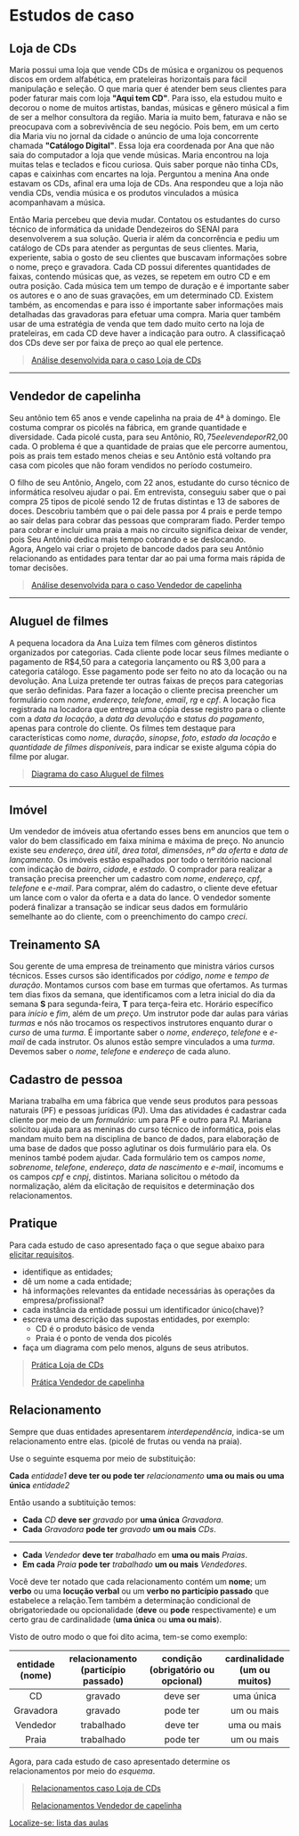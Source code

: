 # Estudos de caso

## Loja de CDs

Maria possui uma loja que vende CDs de música e organizou os pequenos discos em ordem alfabética, em prateleiras horizontais para fácil manipulação e seleção. O que maria quer é atender bem seus clientes para poder faturar mais com loja **"Aqui tem CD"**. Para isso, ela estudou muito e decorou o nome de muitos artistas, bandas, músicas e gênero músical a fim de ser a melhor consultora da região. Maria ia muito bem, faturava e não se preocupava com a sobrevivência de seu negócio. Pois bem, em um certo dia Maria viu no jornal da cidade o anúncio de uma loja concorrente chamada **"Catálogo Digital"**. Essa loja era coordenada por Ana que não saia do computador a loja que vende músicas. Maria encontrou na loja muitas telas e teclados e ficou curiosa. Quis saber porque não tinha CDs, capas e caixinhas com encartes na loja. Perguntou a menina Ana onde estavam os CDs, afinal era uma loja de CDs. Ana respondeu que a loja não vendia CDs, vendia música e os produtos vinculados a música acompanhavam a música.

Então Maria percebeu que devia mudar. Contatou os estudantes do curso técnico de informática da unidade Dendezeiros do SENAI para desenvolverem a sua solução. Queria ir além da concorrência e pediu um catálogo de CDs para atender as perguntas de seus clientes. Maria, experiente, sabia o gosto de seu clientes que buscavam informações sobre o nome, preço e gravadora. Cada CD possui diferentes quantidades de faixas, contendo músicas que, as vezes, se repetem em outro CD e em outra posição. Cada música tem um tempo de duração e é importante saber os autores e o ano de suas gravações, em um determinado CD. Existem também, as encomendas e para isso é importante saber informações mais detalhadas das gravadoras para efetuar uma compra. Maria quer também usar de uma estratégia de venda que tem dado muito certo na loja de prateleiras, em cada CD deve haver a indicação para outro. A classificaçaõ dos CDs deve ser por faixa de preço ao qual ele pertence.

> [Análise desenvolvida para o caso Loja de CDs](https://github.com/tmenegaz/db_dendezeiros/blob/master/assunto/respCaso1.md#caso-loja-de-cds)

---

## Vendedor de capelinha

Seu antônio tem 65 anos e vende capelinha na praia de 4ª à domingo. Ele costuma comprar os picolés na fábrica, em grande quantidade e diversidade. Cada picolé custa, para seu Antônio, R$0,75 e ele vende por R$2,00 cada. O problema é que a quantidade de praias que ele percorre aumentou, pois as prais tem estado menos cheias e seu Antônio está voltando pra casa com picoles que não foram vendidos no período costumeiro.

O filho de seu Antônio, Angelo, com 22 anos, estudante do curso técnico de informática resolveu ajudar o pai. Em entrevista, conseguiu saber que o pai compra 25 tipos de picolé sendo 12 de frutas distintas e 13 de sabores de doces. Descobriu também que o pai dele passa por 4 prais e perde tempo ao sair delas para cobrar das pessoas que compraram fiado. Perder tempo para cobrar e incluir uma praia a mais no circuito significa deixar de vender, pois Seu Antônio dedica mais tempo cobrando e se deslocando.  
Agora, Angelo vai criar o projeto de bancode dados para seu Antônio relacionando as entidades para tentar dar ao pai uma forma mais rápida de tomar decisões.

> [Análise desenvolvida para o caso Vendedor de capelinha](https://github.com/tmenegaz/db_dendezeiros/blob/master/assunto/respCaso2.md#caso-vendedor-de-capelinha)

---

## Aluguel de filmes

A pequena locadora da Ana Luiza tem filmes com gêneros distintos organizados por categorias. Cada cliente pode locar seus filmes mediante o pagamento de R$4,50 para a categoria lançamento ou R\$ 3,00 para a categoria catálogo. Esse pagamento pode ser feito no ato da locação ou na devolução. Ana Luiza pretende ter outras faixas de preços para categorias que serão definidas. Para fazer a locação o cliente precisa preencher um formulário com *nome*, *endereço*, *telefone*, *email*, *rg* e *cpf*. A locação fica registrada na locadora que entrega uma cópia desse registro para o cliente com a *data da locação*, a *data da devolução* e *status do pagamento*, apenas para controle do cliente. Os filmes tem destaque para características como *nome*, *duração*, *sinopse*, *foto*, *estado da locação* e *quantidade de filmes disponíveis*, para indicar se existe alguma cópia do filme por alugar.

> [Diagrama do caso Aluguel de filmes](https://github.com/tmenegaz/db_dendezeiros/blob/master/assunto/respCaso3.md#caso-aluguel-de-filmes)

---

## Imóvel

Um vendedor de imóveis atua ofertando esses bens em anuncios que tem  o valor do bem classificado em faixa mínima e máxima de preço. No anuncio existe seu *endereço*, *área útil*, *área total*, *dimensões*, *nº da oferta* e *data de lançamento*. Os imóveis estão espalhados por todo o território nacional com indicação de *bairro*, *cidade*, e *estado*. O comprador para  realizar a transação precisa preencher um cadastro com *nome*, *endereço*, *cpf*, *telefone* e *e-mail*. Para comprar, além do cadastro, o cliente deve efetuar um lance com o valor da oferta e a data do lance. O vendedor somente poderá finalizar a transação se indicar seus dados em formulário semelhante ao do cliente, com o preenchimento do campo *creci*.

## Treinamento SA

Sou gerente de uma empresa de treinamento que ministra vários cursos técnicos. Esses cursos são identificados por *código*, *nome* e *tempo de duração*. Montamos cursos com base em turmas que ofertamos. As turmas tem dias fixos da semana, que identificamos com a letra inicial do dia da semana **S** para segunda-feira, **T** para terça-feira etc. Horário específico para *início* e *fim*, além de um *preço*. Um instrutor pode dar aulas para várias *turmas* e nós não trocamos os respectivos instrutores enquanto durar o *curso* de uma *turma*.
É importante saber o *nome*, *endereço*, *telefone* e *e-mail* de cada instrutor. Os alunos estão sempre vinculados a uma *turma*. Devemos saber o *nome*, *telefone* e *endereço* de cada aluno.

## Cadastro de pessoa

Mariana trabalha em uma fábrica que vende seus produtos para pessoas naturais (PF) e pessoas jurídicas (PJ). Uma das atividades é cadastrar cada cliente por meio de um *formulário*: um para PF e outro para PJ. Mariana solicitou ajuda para as meninas do curso técnico de informática, pois elas mandam muito bem na disciplina de banco de dados, para elaboração de uma base de dados que posso aglutinar os dois furmulário para ela. Os meninos també podem ajudar. Cada formulário tem os campos *nome*, *sobrenome*, *telefone*, *endereço*, *data de nascimento* e *e-mail*, incomums e os campos *cpf* e *cnpj*, distintos. Mariana solicitou o método da normalização, além da elicitação de requisitos e determinação dos relacionamentos.

## Pratique


Para cada estudo de caso apresentado faça o que segue abaixo para [elicitar requisitos](https://github.com/tmenegaz/db_dendezeiros/blob/master/assunto/ansRequisitos.md#análise-de-requisitos).

- identifique as entidades;
- dê um nome a cada entidade;
- há informações relevantes da entidade necessárias às operações da empresa/profissional?
- cada instância da entidade possui um identificador único(chave)?
- escreva uma descrição das supostas entidades, por exemplo:
    - CD é o produto básico de venda
    - Praia é o ponto de venda dos picolés
- faça um diagrama com pelo menos, alguns de seus atributos.

> [Prática Loja de CDs](https://github.com/tmenegaz/db_dendezeiros/blob/master/assunto/respCaso1.md#prática)
>
> [Prática Vendedor de capelinha](https://github.com/tmenegaz/db_dendezeiros/blob/master/assunto/respCaso2.md#prática)

## Relacionamento

Sempre que duas entidades apresentarem *interdependência*, indica-se um relacionamento entre elas. (picolé de frutas ou venda na praia).

Use o seguinte esquema por meio de substituição:

**Cada** *entidade1* **deve ter ou pode ter** *relacionamento* **uma ou mais ou uma única** *entidade2*

Então usando a subtituição temos:

- **Cada** *CD* **deve ser** *gravado* por **uma única** *Gravadora*.
- **Cada** *Gravadora* **pode ter** *gravado* **um ou mais** *CDs*.

---

- **Cada** *Vendedor* **deve ter** *trabalhado* em **uma ou mais** *Praias*.
- **Em cada** *Praia* **pode ter** *trabalhado* **um ou mais** *Vendedores*.

Você deve ter notado que cada relacionamento contém um **nome**; um **verbo** ou uma **locução verbal** ou um **verbo no particípio passado** que estabelece a relação.Tem também a determinação condicional de obrigatoriedade ou opcionalidade (**deve** ou **pode** respectivamente) e um certo grau de cardinalidade (**uma única** ou **uma ou mais**).

Visto de outro modo o que foi dito acima, tem-se como exemplo:

|entidade</br>(nome)|relacionamento</br>(particípio passado)|condição</br>(obrigatório ou opcional)|cardinalidade</br>(um ou muitos)|
|:------:|:------------:|:------:|:----------:|
|CD|gravado|deve ser|uma única|
|Gravadora|gravado|pode ter|um ou mais|
|Vendedor|trabalhado|deve ter|uma ou mais|
|Praia|trabalhado|pode ter|um ou mais|

Agora, para cada estudo de caso apresentado determine os relacionamentos por meio do *esquema*.

> [Relacionamentos caso Loja de CDs](https://github.com/tmenegaz/db_dendezeiros/blob/master/assunto/respCaso1.md#relacionamento)
>
> [Relacionamentos Vendedor de capelinha](https://github.com/tmenegaz/db_dendezeiros/blob/master/assunto/respCaso2.md#relacionamento)


[Localize-se: lista das aulas](https://github.com/tmenegaz/db_dendezeiros/blob/master/assunto/lista.md#lista-de-aulas)